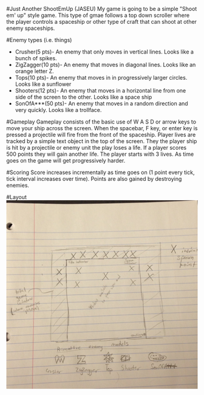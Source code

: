 #Just Another ShootEmUp (JASEU)
My game is going to be a simple "Shoot em' up" style game. This type of gmae follows a top down scroller where the player controls
a spaceship or other type of craft that can shoot at other enemy spaceships.

#Enemy types (i.e. things)
+ Crusher(5 pts)- An enemy that only moves in vertical lines. Looks like a bunch of spikes.
+ ZigZagger(10 pts)- An enemy that moves in diagonal lines. Looks like an orange letter Z.
+ Tops(10 pts)- An enemy that moves in in progressively larger circles. Looks like a sunflower
+ Shooters(12 pts)- An enemy that moves in a horizontal line from one side of the screen to the other. Looks like a space ship
+ SonOfA***(50 pts)- An enemy that moves in a random direction and very quickly. Looks like a trollface.
  
#Gameplay
Gameplay consists of the basic use of W A S D or arrow keys to move your ship across the screen. When the spacebar, F key, or enter key is pressed a 
projectile will fire from the front of the spaceship. Player lives are tracked by a simple text object in the top of the screen. They the player
ship is hit by a projectile or enemy unit the play loses a life.  If a player scores 500 points they will gain another life. The player starts
with 3 lives. As time goes on the game will get progressively harder.

#Scoring
Score increases incrementally as time goes on (1 point every tick, tick interval increases over time). Points are also gained by destroying enemies.

#Layout
![layout](./images/layout.jpg "Layout")

